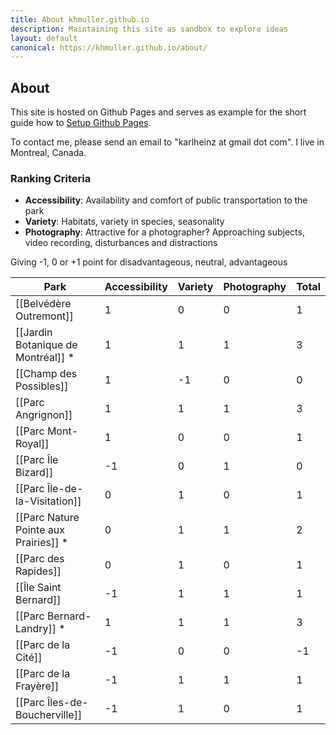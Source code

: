 ```yaml
---
title: About khmuller.github.io
description: Maintaining this site as sandbox to explore ideas
layout: default
canonical: https://khmuller.github.io/about/
---
```


## About

This site is hosted on Github Pages and serves as example for the short guide how to [Setup Github Pages](https://www.simaec.net/website-development/github-pages-hosting/ "Setup Github Pages").

To contact me, please send an email to "karlheinz at gmail dot com". I live in Montreal, Canada.

### Ranking Criteria

- **Accessibility**: Availability and comfort of public transportation to the park
- **Variety**: Habitats, variety in species, seasonality
- **Photography**: Attractive for a photographer? Approaching subjects, video recording, disturbances and distractions

Giving -1, 0 or +1 point for disadvantageous, neutral, advantageous

| Park | Accessibility | Variety | Photography | Total |
| --- | --- | --- | --- | --- |
| [[Belvédère Outremont]] | 1 | 0 | 0 | 1 |
| [[Jardin Botanique de Montréal]] \*| 1 | 1 | 1 | 3 |
| [[Champ des Possibles]] | 1 | -1 | 0 | 0 |
| [[Parc Angrignon]] | 1 | 1 | 1 | 3 |
| [[Parc Mont-Royal]] | 1 | 0 | 0 | 1 |
| [[Parc Île Bizard]] | -1 | 0 | 1 | 0 |
| [[Parc Île-de-la-Visitation]] | 0 | 1 | 0 | 1 |
| [[Parc Nature Pointe aux Prairies]] \*| 0 | 1 | 1 | 2 |
| [[Parc des Rapides]] | 0 | 1 | 0 | 1 |
| [[Île Saint Bernard]] | -1 | 1 | 1 | 1 |
| [[Parc Bernard-Landry]] \*| 1 | 1 | 1 | 3 |
| [[Parc de la Cité]] | -1 | 0 | 0 | -1 |
| [[Parc de la Frayère]] | -1 | 1 | 1 | 1 |
| [[Parc Îles-de-Boucherville]] | -1 | 1 | 0 | 1 |